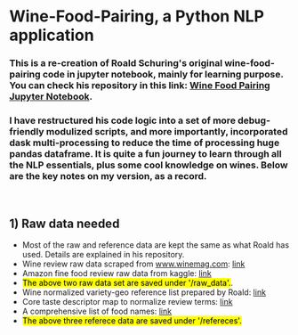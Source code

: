 # Wine-Food-Pairing, a Python NLP application
### This is a re-creation of Roald Schuring's original wine-food-pairing code in jupyter notebook, mainly for learning purpose. You can check his repository in this link: [Wine Food Pairing Jupyter Notebook](https://github.com/RoaldSchuring/wine_food_pairing).
### I have restructured his code logic into a set of more debug-friendly modulized scripts, and more importantly, incorporated dask multi-processing to reduce the time of processing huge pandas dataframe. It is quite a fun journey to learn through all the NLP essentials, plus some cool knowledge on wines. Below are the key notes on my version, as a record.
<br/>

## 1) Raw data needed
- Most of the raw and reference data are kept the same as what Roald has used. Details are explained in his repository.
- Wine review raw data scraped from www.winemag.com: [link](https://www.kaggle.com/roaldschuring/wine-reviews)
- Amazon fine food review raw data from kaggle: [link](https://www.kaggle.com/snap/amazon-fine-food-reviews)
- <mark>The above two raw data set are saved under '/raw_data'.</mark>.
- Wine normalized variety-geo reference list prepared by Roald: [link](https://github.com/RoaldSchuring/wine_food_pairing/blob/master/varieties_all_geos_normalized.csv)
- Core taste descriptor map to normalize review terms: [link](https://github.com/RoaldSchuring/wine_food_pairing/blob/master/descriptor_mapping_tastes.csv)
- A comprehensive list of food names: [link](https://github.com/RoaldSchuring/wine_food_pairing/blob/master/list_of_foods.csv)
- <mark>The above three referece data are saved under '/refereces'.</mark>

